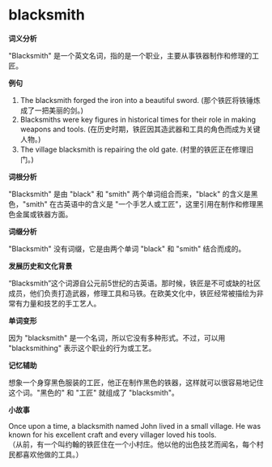# blacksmith

**词义分析**

  

"Blacksmith" 是一个英文名词，指的是一个职业，主要从事铁器制作和修理的工匠。

  

**例句**

  

1.  The blacksmith forged the iron into a beautiful sword. (那个铁匠将铁锤炼成了一把美丽的剑。)
2.  Blacksmiths were key figures in historical times for their role in making weapons and tools. (在历史时期，铁匠因其造武器和工具的角色而成为关键人物。)
3.  The village blacksmith is repairing the old gate. (村里的铁匠正在修理旧门。)

  

**词根分析**

  

"Blacksmith" 是由 "black" 和 "smith" 两个单词组合而来，"black" 的含义是黑色，"smith" 在古英语中的含义是 "一个手艺人或工匠"，这里引用在制作和修理黑色金属或铁器方面。

  

**词缀分析**

  

"Blacksmith" 没有词缀，它是由两个单词 "black" 和 "smith" 结合而成的。

  

**发展历史和文化背景**

  

“Blacksmith”这个词源自公元前5世纪的古英语。那时候，铁匠是不可或缺的社区成员，他们负责打造武器，修理工具和马铁。在欧美文化中，铁匠经常被描绘为非常有力量和技艺的手工艺人。

  

**单词变形**

  

因为 "blacksmith" 是一个名词，所以它没有多种形式。不过，可以用 "blacksmithing" 表示这个职业的行为或工艺。

  

**记忆辅助**

  

想象一个身穿黑色服装的工匠，他正在制作黑色的铁器，这样就可以很容易地记住这个词。"黑色的" 和 "工匠" 就组成了 "blacksmith"。

  

**小故事**

  

Once upon a time, a blacksmith named John lived in a small village. He was known for his excellent craft and every villager loved his tools.  
（从前，有一个叫约翰的铁匠住在一个小村庄。他以他的出色技艺而闻名，每个村民都喜欢他做的工具。）
